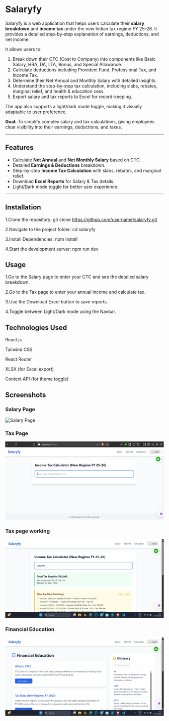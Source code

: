 # Salaryfy

Salaryfy is a web application that helps users calculate their **salary breakdown** and **income tax** under the new Indian tax regime FY 25-26. It provides a detailed step-by-step explanation of earnings, deductions, and net income.

It allows users to:

1. Break down their CTC (Cost to Company) into components like Basic Salary, HRA, DA, LTA, Bonus, and Special Allowance.
2. Calculate deductions including Provident Fund, Professional Tax, and Income Tax.
3. Determine their Net Annual and Monthly Salary with detailed insights.
4. Understand the step-by-step tax calculation, including slabs, rebates, marginal relief, and health & education cess.
5. Export salary and tax reports to Excel for record-keeping.

The app also supports a light/dark mode toggle, making it visually adaptable to user preference.

**Goal:** To simplify complex salary and tax calculations, giving employees clear visibility into their earnings, deductions, and taxes.


---

## **Features**

- Calculate **Net Annual** and **Net Monthly Salary** based on CTC.  
- Detailed **Earnings & Deductions** breakdown.  
- Step-by-step **Income Tax Calculation** with slabs, rebates, and marginal relief.  
- Download **Excel Reports** for Salary & Tax details.  
- Light/Dark mode toggle for better user experience.  

---

## **Installation**

1.Clone the repository: git clone https://github.com/username/salaryfy.git

2.Navigate to the project folder: cd salaryfy

3.Install Dependencies: npm install

4.Start the development server: npm run dev

## **Usage**

1.Go to the Salary page to enter your CTC and see the detailed salary breakdown.

2.Go to the Tax page to enter your annual income and calculate tax.

3.Use the Download Excel button to save reports.

4.Toggle between Light/Dark mode using the Navbar.


## **Technologies Used**

React.js

Tailwind CSS

React Router

XLSX (for Excel export)

Context API (for theme toggle)

## Screenshots

### Salary Page
![Salary Page](src/assets/Salaryfy_1_dashboard.png)

### Tax Page
![Tax Page](src/assets/tax_info.png)

### Tax page working
![Tax Page](src/assets/tax_info_working.png)

### Financial Education
![Tax Page](src/assets/financial_education.png)
